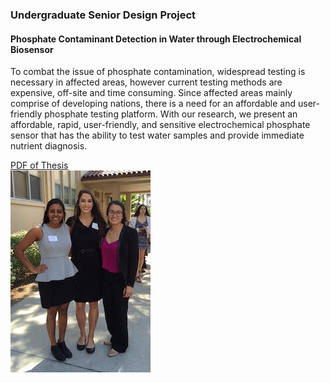 ### Undergraduate Senior Design Project

#### Phosphate Contaminant Detection in Water through Electrochemical Biosensor
To combat the issue of phosphate contamination, widespread testing is necessary in affected areas, however current testing methods are expensive, off-site and time consuming. Since affected areas mainly comprise of developing nations, there is a need for an affordable and user-friendly phosphate testing platform. With our research, we present an affordable, rapid, user-friendly, and sensitive electrochemical phosphate sensor that has the ability to test water samples and provide immediate nutrient diagnosis.<br>

<a href = "https://scholarcommons.scu.edu/bioe_senior/50/">PDF of Thesis</a>
<br>
<img src = "/images/seniordesign.jpg">

